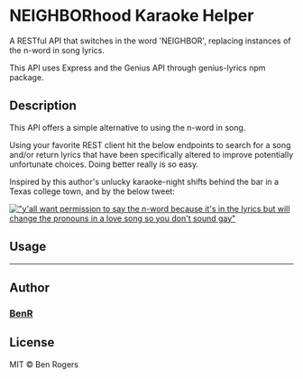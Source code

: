 # NEIGHBORhood Karaoke Helper

A RESTful API that switches in the word 'NEIGHBOR', replacing instances of the n-word in song lyrics.

This API uses Express and the Genius API through genius-lyrics npm package.

## Description

This API offers a simple alternative to using the n-word in song.

Using your favorite REST client hit the below endpoints to search for a song and/or return lyrics that have been specifically altered to improve potentially unfortunate choices. Doing better really is so easy.

Inspired by this author's unlucky karaoke-night shifts behind the bar in a Texas college town, and by the below tweet:

[!["y'all want permission to say the n-word because it's in the lyrics but will change the pronouns in a love song so you don't sound gay"
](readmeImages/kelpyTweet.png
"Razor-sharp tweet by @kelseybuckles")
](https://twitter.com/kelseybuckles/status/1191719815473483776)


## Usage

---

## Author
### [BenR](https://github.com/thisbenrogers)


## License

MIT © Ben Rogers